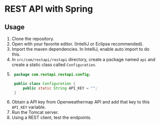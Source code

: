 # REST API with Spring

## Usage

1. Clone the repository.
2. Open with your favorite editor. (IntelliJ or Eclipse recommended).
3. Import the maven dependencies. In IntelliJ, enable auto import to do this.
4. In `src/com/restapi/restapi` directory, create a package named `api` and create a static class called `Configuration`.
5. ```java
    package com.restapi.restapi.config;
    
    public class Configuration {
        public static String API_KEY = "";
    }
    ```
6. Obtain a API key from Openweathermap API and add that key to this `API_KEY` variable.
7. Run the Tomcat server.
8. Using a REST client, test the endpoints.